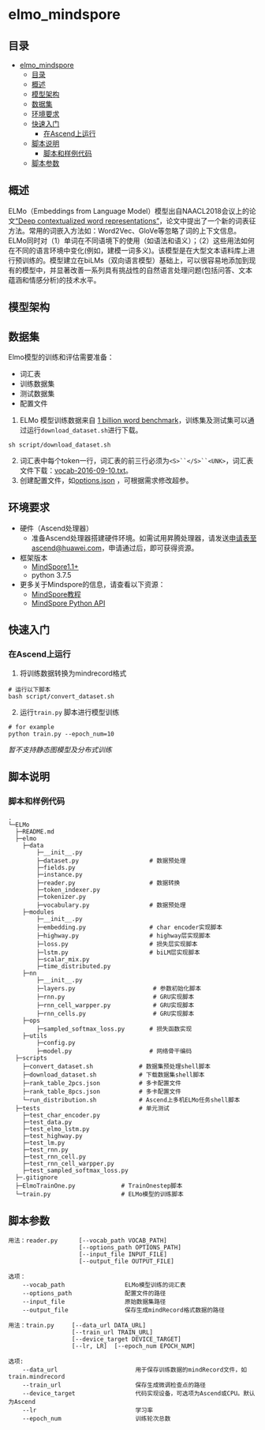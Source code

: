 # elmo_mindspore

## 目录
- [elmo_mindspore](#elmo_mindspore)
	- [目录](#目录)
	- [概述](#概述)
	- [模型架构](#模型架构)
	- [数据集](#数据集)
	- [环境要求](#环境要求)
	- [快速入门](#快速入门)
		- [在Ascend上运行](#在ascend上运行)
	- [脚本说明](#脚本说明)
		- [脚本和样例代码](#脚本和样例代码)
	- [脚本参数](#脚本参数)

## 概述

ELMo（Embeddings from Language Model）模型出自NAACL2018会议上的论文[“Deep contextualized word representations”](http://arxiv.org/abs/1802.05365)，论文中提出了一个新的词表征方法。常用的词嵌入方法如：Word2Vec、GloVe等忽略了词的上下文信息。ELMo同时对（1）单词在不同语境下的使用（如语法和语义）；（2）这些用法如何在不同的语言环境中变化(例如，建模一词多义)。该模型是在大型文本语料库上进行预训练的。模型建立在biLMs（双向语言模型）基础上，可以很容易地添加到现有的模型中，并显著改善一系列具有挑战性的自然语言处理问题(包括问答、文本蕴涵和情感分析)的技术水平。

## 模型架构

## 数据集

Elmo模型的训练和评估需要准备：

- 词汇表
- 训练数据集
- 测试数据集
- 配置文件

1. ELMo 模型训练数据来自 [1 billion word benchmark](http://www.statmt.org/lm-benchmark/)，训练集及测试集可以通过运行`download_dataset.sh`进行下载。

```shell
sh script/download_dataset.sh
```

2. 词汇表中每个token一行，词汇表的前三行必须为`<S>``</S>``<UNK>`，词汇表文件下载：[vocab-2016-09-10.txt](https://s3-us-west-2.amazonaws.com/allennlp/models/elmo/vocab-2016-09-10.txt)。
3. 创建配置文件，如[options.json](https://s3-us-west-2.amazonaws.com/allennlp/models/elmo/2x4096_512_2048cnn_2xhighway_tf_checkpoint/options.json) ，可根据需求修改超参。



## 环境要求

- 硬件（Ascend处理器）
    - 准备Ascend处理器搭建硬件环境。如需试用昇腾处理器，请发送[申请表](https://obs-9be7.obs.cn-east-2.myhuaweicloud.com/file/other/Ascend%20Model%20Zoo%E4%BD%93%E9%AA%8C%E8%B5%84%E6%BA%90%E7%94%B3%E8%AF%B7%E8%A1%A8.docx)至ascend@huawei.com，申请通过后，即可获得资源。
- 框架版本
    - [MindSpore1.1+](https://gitee.com/mindspore/mindspore)
    - python 3.7.5
- 更多关于Mindspore的信息，请查看以下资源：
    - [MindSpore教程](https://www.mindspore.cn/tutorial/training/zh-CN/master/index.html)
    - [MindSpore Python API](https://www.mindspore.cn/doc/api_python/zh-CN/master/index.html)

## 快速入门

### 在Ascend上运行

1. 将训练数据转换为mindrecord格式

```shell
# 运行以下脚本
bash script/convert_dataset.sh
```

2. 运行`train.py` 脚本进行模型训练

```shell
# for example
python train.py --epoch_num=10
```

*暂不支持静态图模型及分布式训练*

## 脚本说明

### 脚本和样例代码

```shell
.
└─ELMo
  ├─README.md
  ├─elmo
  	├─data								
  		├─__init__.py					
  		├─dataset.py				    # 数据预处理
  		├─fields.py
  		├─instance.py
  		├─reader.py						# 数据转换
  		├─token_indexer.py
  		├─tokenizer.py
  		├─vocabulary.py					# 数据预处理
  	├─modules							
  		├─__init__.py 
  		├─embedding.py					# char encoder实现脚本
  		├─highway.py					# highway层实现脚本
  		├─loss.py						# 损失层实现脚本
  		├─lstm.py						# biLM层实现脚本
  		├─scalar_mix.py                 
  		├─time_distributed.py
  	├─nn
  		├─__init__.py
  		├─layers.py                      # 参数初始化脚本
  		├─rnn.py						 # GRU实现脚本
  		├─rnn_cell_warpper.py		     # GRU实现脚本
  		├─rnn_cells.py					 # GRU实现脚本
  	├─ops
  		├─sampled_softmax_loss.py		# 损失函数实现
  	├─utils
  		├─config.py
  		├─model.py						# 网络骨干编码
  ├─scripts
    ├─convert_dataset.sh             # 数据集预处理shell脚本
    ├─download_dataset.sh            # 下载数据集shell脚本
    ├─rank_table_2pcs.json           # 多卡配置文件
    ├─rank_table_8pcs.json           # 多卡配置文件
    └─run_distribution.sh            # Ascend上多机ELMo任务shell脚本
  ├─tests							 # 单元测试
  	├─test_char_encoder.py
  	├─test_data.py
  	├─test_elmo_lstm.py  	
  	├─test_highway.py
  	├─test_lm.py
  	├─test_rnn.py
    ├─test_rnn_cell.py
    ├─test_rnn_cell_warpper.py
	├─test_sampled_softmax_loss.py
  ├─.gitignore  
  ├─ElmoTrainOne.py  			# TrainOnestep脚本
  └─train.py                    # ELMo模型的训练脚本
```

## 脚本参数
```shell
用法：reader.py      [--vocab_path VOCAB_PATH]
                    [--options_path OPTIONS_PATH]
                    [--input_file INPUT_FILE]
                    [--output_file OUTPUT_FILE]

选项：
    --vocab_path                 ELMo模型训练的词汇表
    --options_path               配置文件的路径
    --input_file                 原始数据集路径
    --output_file                保存生成mindRecord格式数据的路径

用法：train.py     [--data_url DATA_URL]
          		  [--train_url TRAIN_URL] 
          		  [--device_target DEVICE_TARGET]
          		  [--lr, LR]  [--epoch_num EPOCH_NUM]
                                
选项:
    --data_url                      用于保存训练数据的mindRecord文件，如train.mindrecord
    --train_url                     保存生成微调检查点的路径
    --device_target                 代码实现设备，可选项为Ascend或CPU。默认为Ascend
    --lr                            学习率
    --epoch_num                     训练轮次总数
    
   
```